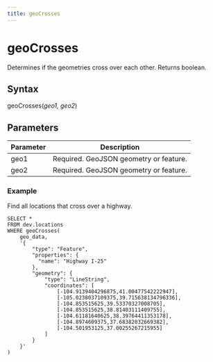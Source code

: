 ```yaml
---
title: geoCrosses
---
```


# geoCrosses

Determines if the geometries cross over each other. Returns boolean.

## Syntax

geoCrosses(_geo1, geo2_)

## Parameters

| Parameter | Description                            |
| --------- | -------------------------------------- |
| geo1      | Required. GeoJSON geometry or feature. |
| geo2      | Required. GeoJSON geometry or feature. |

### Example

Find all locations that cross over a highway.

```
SELECT *
FROM dev.locations
WHERE geoCrosses(
    geo_data,
    '{
        "type": "Feature",
        "properties": {
          "name": "Highway I-25"
        },
        "geometry": {
            "type": "LineString",
            "coordinates": [
                [-104.9139404296875,41.00477542222947],
                [-105.0238037109375,39.715638134796336],
                [-104.853515625,39.53370327008705],
                [-104.853515625,38.81403111409755],
                [-104.61181640625,38.39764411353178],
                [-104.8974609375,37.68382032669382],
                [-104.501953125,37.00255267215955]
            ]
        }
    }'
)
```
